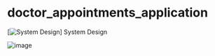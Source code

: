 # doctor_appointments_application

 [![System Design](https://img.shields.io/badge/System-Design-blue.svg)] System Design

![image](https://github.com/polawahba2/doctor_appointments_application/assets/58266158/4693a358-13fd-4af5-a22f-770097db871a)

